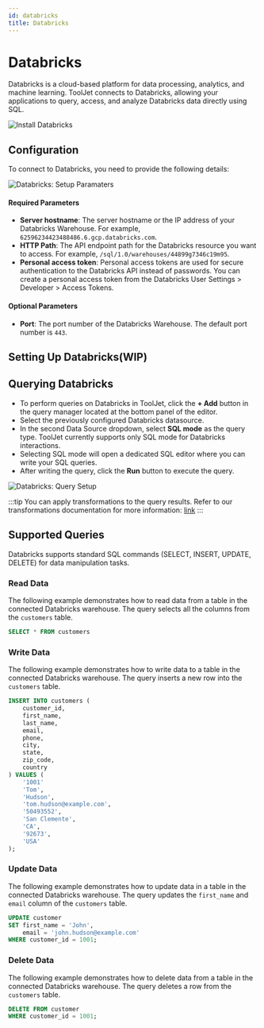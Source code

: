 ```yaml
---
id: databricks
title: Databricks
---
```


# Databricks

Databricks is a cloud-based platform for data processing, analytics, and machine learning. ToolJet connects to Databricks, allowing your applications to query, access, and analyze Databricks data directly using SQL.

<div style={{textAlign: 'center'}}>
    <img style={{ border:'0', marginBottom:'15px', borderRadius:'5px', boxShadow: '0px 1px 3px rgba(0, 0, 0, 0.2)' }} className="screenshot-full" src="/img/datasource-reference/databricks/install.gif" alt="Install Databricks" />
</div>

## Configuration

To connect to Databricks, you need to provide the following details:

  <div style={{textAlign: 'center'}}>
      <img style={{ border:'0', marginBottom:'15px', borderRadius:'5px', boxShadow: '0px 1px 3px rgba(0, 0, 0, 0.2)' }} className="screenshot-full" src="/img/datasource-reference/databricks/setup-parameters.png" alt="Databricks: Setup Paramaters" />
  </div>

#### Required Parameters

- **Server hostname**: The server hostname or the IP address of your Databricks Warehouse. For example, `62596234423488486.6.gcp.databricks.com`.
- **HTTP Path**: The API endpoint path for the Databricks resource you want to access. For example, `/sql/1.0/warehouses/44899g7346c19m95`.
- **Personal access token**: Personal access tokens are used for secure authentication to the Databricks API instead of passwords. You can create a personal access token from the Databricks User Settings > Developer > Access Tokens.

#### Optional Parameters

- **Port**: The port number of the Databricks Warehouse. The default port number is `443`.



## Setting Up Databricks(WIP)

## Querying Databricks

- To perform queries on Databricks in ToolJet, click the **+ Add** button in the query manager located at the bottom panel of the editor.
-  Select the previously configured Databricks datasource.
-  In the second Data Source dropdown, select **SQL mode** as the query type. ToolJet currently supports only SQL mode for Databricks interactions.
- Selecting SQL mode will open a dedicated SQL editor where you can write your SQL queries.
- After writing the query, click the **Run** button to execute the query.


<div style={{textAlign: 'center'}}>

<img className="screenshot-full" src="/img/datasource-reference/databricks/add-query.gif" alt="Databricks: Query Setup" />

</div>


:::tip
You can apply transformations to the query results. Refer to our transformations documentation for more information: [link](/docs/tutorial/transformations)
:::

## Supported Queries

Databricks supports standard SQL commands (SELECT, INSERT, UPDATE, DELETE) for data manipulation tasks.

### Read Data 

The following example demonstrates how to read data from a table in the connected Databricks warehouse. The query selects all the columns from the `customers` table.

```sql
SELECT * FROM customers 
```

### Write Data 

The following example demonstrates how to write data to a table in the connected Databricks warehouse. The query inserts a new row into the `customers` table.

```sql
INSERT INTO customers (
    customer_id,
    first_name,
    last_name,
    email,
    phone,
    city,
    state,
    zip_code,
    country
) VALUES ( 
    '1001'
    'Tom', 
    'Hudson', 
    'tom.hudson@example.com', 
    '50493552', 
    'San Clemente', 
    'CA',
    '92673',
    'USA'
);
```

### Update Data 

The following example demonstrates how to update data in a table in the connected Databricks warehouse. The query updates the `first_name` and `email` column of the `customers` table.

```sql
UPDATE customer
SET first_name = 'John',
    email = 'john.hudson@example.com'
WHERE customer_id = 1001;
```

### Delete Data

The following example demonstrates how to delete data from a table in the connected Databricks warehouse. The query deletes a row from the `customers` table.

```sql
DELETE FROM customer
WHERE customer_id = 1001;
```